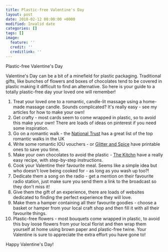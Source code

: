 ```yaml
---
title: Plastic-free Valentine's Day
layout: post
date: 2018-02-12 00:00:00 +0000
modified: Invalid date
categories: []
tags: []
image:
  feature: ''
  credit: ''
  creditlink: ''
---
```

Plastic-free Valentine's Day

Valentine's Day can be a bit of a minefield for plastic packaging. Traditional gifts, like bunches of flowers and boxes of chocolates tend to be covered in plastic making it difficult to find an alternative. So here is your guide to a totally plastic-free day your loved one will remember!

 1. Treat your loved one to a romantic, candle-lit massage using a home-made massage candle. Sounds complicated? It's really easy - see my articles for how to make your own!
 2. Get crafty - most cards seem to come wrapped in plastic, so to avoid this make your own! There are loads of ideas on pinterest if you need some inspiration.
 3. Go on a romantic walk - the [National Trust](https://www.nationaltrust.org.uk/lists/top-spots-for-a-sprinkle-of-romance "National Trust Romantic walks") has a great list of the top romantic walks in the UK
 4. Write some romantic IOU vouchers - or [Glitter and Spice](https://glitternspice.com/romantic-and-naughty-printable-love-coupons/ "Glitter and Spice ") have printable ones to save you time.
 5. Make your own chocolates to avoid the plastic - [The Kitchn](https://www.thekitchn.com/how-to-make-simple-foolproof-chocolate-truffles-252063 "The Kitchn") have a really easy recipe, with step-by-step instructions.
 6. Cook your Valentine their favourite meal. Seems like a simple idea but who doesn't love being cooked for - as long as you wash up too?!
 7. Dedicate them a song on the radio - get a mention on their favourite radio station, just make sure you send them a link to the broadcast so they don't miss it!
 8. Give them the gift of an experience, there are loads of websites dedicated to finding the perfect experience they will love.
 9. Make them a hamper containing all their favourite goodies - choose a basket or hamper from your local craft shop and then fill it with all their favourite things.
10. Plastic-free flowers - most bouquets come wrapped in plastic, to avoid this buy loose flowers from your local florist and then wrap them yourself at home using brown paper and plastic-free twine. Your Valentine is sure to appreciate the extra effort you have gone to!

Happy Valentine's Day!